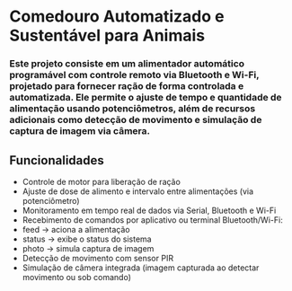 # Comedouro Automatizado e Sustentável para Animais

### Este projeto consiste em um alimentador automático programável com controle remoto via Bluetooth e Wi-Fi, projetado para fornecer ração de forma controlada e automatizada. Ele permite o ajuste de tempo e quantidade de alimentação usando potenciômetros, além de recursos adicionais como detecção de movimento e simulação de captura de imagem via câmera.

## Funcionalidades
- Controle de motor para liberação de ração
- Ajuste de dose de alimento e intervalo entre alimentações (via potenciômetro)
- Monitoramento em tempo real de dados via Serial, Bluetooth e Wi-Fi
- Recebimento de comandos por aplicativo ou terminal Bluetooth/Wi-Fi:
- feed → aciona a alimentação
- status → exibe o status do sistema
- photo → simula captura de imagem
- Detecção de movimento com sensor PIR
- Simulação de câmera integrada (imagem capturada ao detectar movimento ou sob comando)

